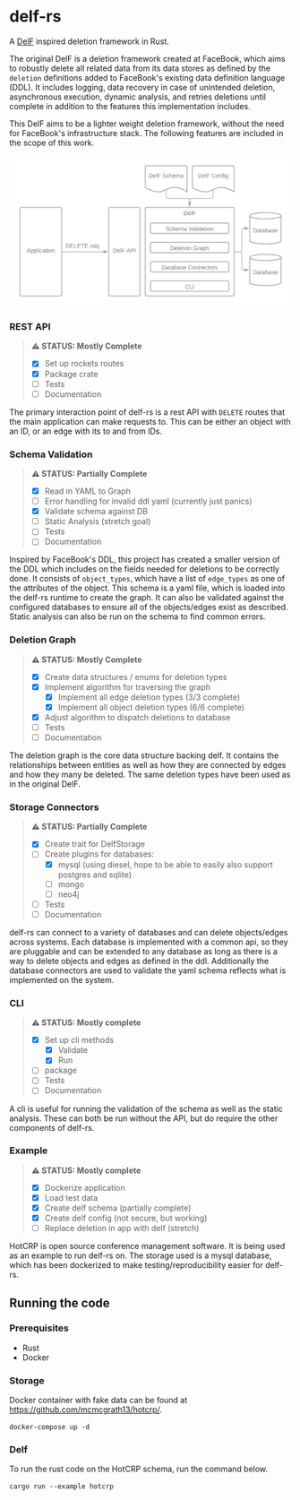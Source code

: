 # delf-rs

A [DelF](https://cs.brown.edu/courses/csci2390/2020/readings/delf.pdf) inspired deletion framework in Rust.

The original DelF is a deletion framework created at FaceBook, which aims to robustly delete all related data from its data stores as defined by the `deletion` definitions added to FaceBook's existing data definition language (DDL). It includes logging, data recovery in case of unintended deletion, asynchronous execution, dynamic analysis, and retries deletions until complete in addition to the features this implementation includes.

This DelF aims to be a lighter weight deletion framework, without the need for FaceBook's infrastructure stack. The following features are included in the scope of this work.


![DelF Architecture Diagram](docs/delf.png)

### REST API

> **:warning: STATUS: Mostly Complete**  
> - [x] Set up rockets routes
> - [x] Package crate
> - [ ] Tests
> - [ ] Documentation

The primary interaction point of delf-rs is a rest API with `DELETE` routes that the main application can make requests to. This can be either an object with an ID, or an edge with its to and from IDs.

### Schema Validation

> **:warning: STATUS: Partially Complete**  
> - [x] Read in YAML to Graph
> - [ ] Error handling for invalid ddl yaml (currently just panics)
> - [x] Validate schema against DB
> - [ ] Static Analysis (stretch goal)
> - [ ] Tests
> - [ ] Documentation

Inspired by FaceBook's DDL, this project has created a smaller version of the DDL which includes on the fields needed for deletions to be correctly done. It consists of `object_types`, which have a list of `edge_types` as one of the attributes of the object. This schema is a yaml file, which is loaded into the delf-rs runtime to create the graph. It can also be validated against the configured databases to ensure all of the objects/edges exist as described. Static analysis can also be run on the schema to find common errors.

### Deletion Graph

> **:warning: STATUS: Mostly Complete**  
> - [x] Create data structures / enums for deletion types
> - [x] Implement algorithm for traversing the graph
>   - [x] Implement all edge deletion types (3/3 complete)
>   - [x] Implement all object deletion types (6/6 complete)
> - [x] Adjust algorithm to dispatch deletions to database
> - [ ] Tests
> - [ ] Documentation

The deletion graph is the core data structure backing delf. It contains the relationships between entities as well as how they are connected by edges and how they many be deleted.  The same deletion types have been used as in the original DelF.

### Storage Connectors

> **:warning: STATUS: Partially Complete**  
> - [x] Create trait for DelfStorage
> - [ ] Create plugins for databases:
>   - [x] mysql (using diesel, hope to be able to easily also support postgres and sqlite)
>   - [ ] mongo
>   - [ ] neo4j
> - [ ] Tests
> - [ ] Documentation

delf-rs can connect to a variety of databases and can delete objects/edges across systems. Each database is implemented with a common api, so they are pluggable and can be extended to any database as long as there is a way to delete objects and edges as defined in the ddl. Additionally the database connectors are used to validate the yaml schema reflects what is implemented on the system.

### CLI

> **:warning: STATUS: Mostly complete**  
> - [x] Set up cli methods
>   - [x] Validate
>   - [x] Run
> - [ ] package
> - [ ] Tests
> - [ ] Documentation

A cli is useful for running the validation of the schema as well as the static analysis. These can both be run without the API, but do require the other components of delf-rs.

### Example

> **:warning: STATUS: Mostly complete**  
> - [x] Dockerize application
> - [x] Load test data
> - [x] Create delf schema (partially complete)
> - [x] Create delf config (not secure, but working)
> - [ ] Replace deletion in app with delf (stretch)

HotCRP is open source conference management software. It is being used as an example to run delf-rs on.  The storage used is a mysql database, which has been dockerized to make testing/reproducibility easier for delf-rs.

## Running the code

### Prerequisites

* Rust
* Docker

### Storage

Docker container with fake data can be found at https://github.com/mcmcgrath13/hotcrp/.

```
docker-compose up -d
```

### Delf

To run the rust code on the HotCRP schema, run the command below.

```
cargo run --example hotcrp
```
